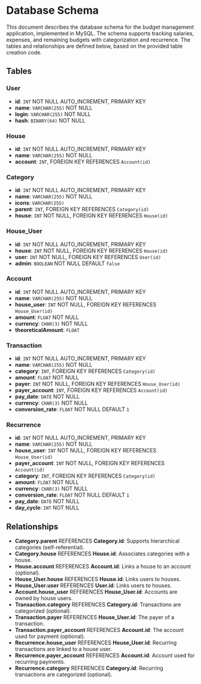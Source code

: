 # Database Schema

This document describes the database schema for the budget management application, implemented in MySQL. The schema supports tracking salaries, expenses, and remaining budgets with categorization and recurrence. The tables and relationships are defined below, based on the provided table creation code.

## Tables

### User
- **id**: `INT` NOT NULL AUTO_INCREMENT, PRIMARY KEY
- **name**: `VARCHAR(255)` NOT NULL
- **login**: `VARCHAR(255)` NOT NULL
- **hash**: `BINARY(64)` NOT NULL

### House
- **id**: `INT` NOT NULL AUTO_INCREMENT, PRIMARY KEY
- **name**: `VARCHAR(255)` NOT NULL
- **account**: `INT`, FOREIGN KEY REFERENCES `Account(id)`

### Category
- **id**: `INT` NOT NULL AUTO_INCREMENT, PRIMARY KEY
- **name**: `VARCHAR(255)` NOT NULL
- **icons**: `VARCHAR(255)`
- **parent**: `INT`, FOREIGN KEY REFERENCES `Category(id)`
- **house**: `INT` NOT NULL, FOREIGN KEY REFERENCES `House(id)`

### House_User
- **id**: `INT` NOT NULL AUTO_INCREMENT, PRIMARY KEY
- **house**: `INT` NOT NULL, FOREIGN KEY REFERENCES `House(id)`
- **user**: `INT` NOT NULL, FOREIGN KEY REFERENCES `User(id)`
- **admin**: `BOOLEAN` NOT NULL DEFAULT `false`

### Account
- **id**: `INT` NOT NULL AUTO_INCREMENT, PRIMARY KEY
- **name**: `VARCHAR(255)` NOT NULL
- **house_user**: `INT` NOT NULL, FOREIGN KEY REFERENCES `House_User(id)`
- **amount**: `FLOAT` NOT NULL
- **currency**: `CHAR(3)` NOT NULL
- **theoreticalAmount**: `FLOAT`

### Transaction
- **id**: `INT` NOT NULL AUTO_INCREMENT, PRIMARY KEY
- **name**: `VARCHAR(255)` NOT NULL
- **category**: `INT`, FOREIGN KEY REFERENCES `Category(id)`
- **amount**: `FLOAT` NOT NULL
- **payer**: `INT` NOT NULL, FOREIGN KEY REFERENCES `House_User(id)`
- **payer_account**: `INT`, FOREIGN KEY REFERENCES `Account(id)`
- **pay_date**: `DATE` NOT NULL
- **currency**: `CHAR(3)` NOT NULL
- **conversion_rate**: `FLOAT` NOT NULL DEFAULT `1`

### Recurrence
- **id**: `INT` NOT NULL AUTO_INCREMENT, PRIMARY KEY
- **name**: `VARCHAR(255)` NOT NULL
- **house_user**: `INT` NOT NULL, FOREIGN KEY REFERENCES `House_User(id)`
- **payer_account**: `INT` NOT NULL, FOREIGN KEY REFERENCES `Account(id)`
- **category**: `INT`, FOREIGN KEY REFERENCES `Category(id)`
- **amount**: `FLOAT` NOT NULL
- **currency**: `CHAR(3)` NOT NULL
- **conversion_rate**: `FLOAT` NOT NULL DEFAULT `1`
- **pay_date**: `DATE` NOT NULL
- **day_cycle**: `INT` NOT NULL

## Relationships

- **Category.parent** REFERENCES **Category.id**: Supports hierarchical categories (self-referential).
- **Category.house** REFERENCES **House.id**: Associates categories with a house.
- **House.account** REFERENCES **Account.id**: Links a house to an account (optional).
- **House_User.house** REFERENCES **House.id**: Links users to houses.
- **House_User.user** REFERENCES **User.id**: Links users to houses.
- **Account.house_user** REFERENCES **House_User.id**: Accounts are owned by house users.
- **Transaction.category** REFERENCES **Category.id**: Transactions are categorized (optional).
- **Transaction.payer** REFERENCES **House_User.id**: The payer of a transaction.
- **Transaction.payer_account** REFERENCES **Account.id**: The account used for payment (optional).
- **Recurrence.house_user** REFERENCES **House_User.id**: Recurring transactions are linked to a house user.
- **Recurrence.payer_account** REFERENCES **Account.id**: Account used for recurring payments.
- **Recurrence.category** REFERENCES **Category.id**: Recurring transactions are categorized (optional).

